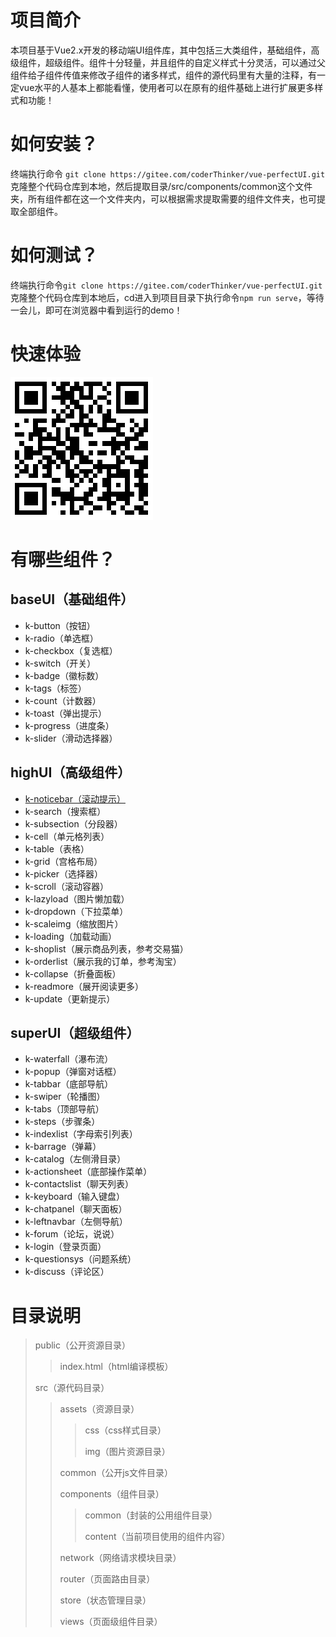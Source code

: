

# 项目简介

本项目基于Vue2.x开发的移动端UI组件库，其中包括三大类组件，基础组件，高级组件，超级组件。组件十分轻量，并且组件的自定义样式十分灵活，可以通过父组件给子组件传值来修改子组件的诸多样式，组件的源代码里有大量的注释，有一定vue水平的人基本上都能看懂，使用者可以在原有的组件基础上进行扩展更多样式和功能！

# 如何安装？

终端执行命令 `git clone https://gitee.com/coderThinker/vue-perfectUI.git`克隆整个代码仓库到本地，然后提取目录/src/components/common这个文件夹，所有组件都在这一个文件夹内，可以根据需求提取需要的组件文件夹，也可提取全部组件。

# 如何测试？

终端执行命令`git clone https://gitee.com/coderThinker/vue-perfectUI.git`克隆整个代码仓库到本地后，cd进入到项目目录下执行命令`npm run serve`，等待一会儿，即可在浏览器中看到运行的demo！

# 快速体验

![体验地址](./public/website.png)

# 有哪些组件？

## baseUI（基础组件）

* k-button（按钮）
* k-radio（单选框）
* k-checkbox（复选框）
* k-switch（开关）
* k-badge（徽标数）
* k-tags（标签）
* k-count（计数器）
* k-toast（弹出提示） 
* k-progress（进度条）
* k-slider（滑动选择器）

## highUI（高级组件）

* [k-noticebar（滚动提示）](http://81.68.243.94/components/noticebar)
* k-search（搜索框）
* k-subsection（分段器）
* k-cell（单元格列表）
* k-table（表格）
* k-grid（宫格布局）
* k-picker（选择器）
* k-scroll（滚动容器）
* k-lazyload（图片懒加载）
* k-dropdown（下拉菜单）
* k-scaleimg（缩放图片）
* k-loading（加载动画）
* k-shoplist（展示商品列表，参考交易猫）
* k-orderlist（展示我的订单，参考淘宝）
* k-collapse（折叠面板）
* k-readmore（展开阅读更多）
* k-update（更新提示）

## superUI（超级组件）

* k-waterfall（瀑布流）
* k-popup（弹窗对话框）
* k-tabbar（底部导航）
* k-swiper（轮播图）
* k-tabs（顶部导航）
* k-steps（步骤条）
* k-indexlist（字母索引列表）
* k-barrage（弹幕）
* k-catalog（左侧滑目录）
* k-actionsheet（底部操作菜单）
* k-contactslist（聊天列表）
* k-keyboard（输入键盘）
* k-chatpanel（聊天面板）
* k-leftnavbar（左侧导航）
* k-forum（论坛，说说）
* k-login（登录页面）
* k-questionsys（问题系统）
* k-discuss（评论区）



# 目录说明

> public（公开资源目录）
>
> >index.html（html编译模板）
>
> src（源代码目录）
>
> >assets（资源目录）
> >
> >>css（css样式目录）
> >>
> >>img（图片资源目录）
> >
> >common（公开js文件目录）
> >
> >components（组件目录）
> >
> >>common（封装的公用组件目录）
> >>
> >>content（当前项目使用的组件内容）
> >
> >network（网络请求模块目录）
> >
> >router（页面路由目录）
> >
> >store（状态管理目录）
> >
> >views（页面级组件目录）













